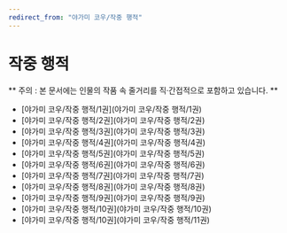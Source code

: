 ```yaml
---
redirect_from: "야가미 코우/작중 행적"
---
```

# 작중 행적

** 주의 : 본 문서에는 인물의 작품 속 줄거리를 직·간접적으로 포함하고 있습니다. ** 

* [야가미 코우/작중 행적/1권](야가미 코우/작중 행적/1권)<br>
* [야가미 코우/작중 행적/2권](야가미 코우/작중 행적/2권)<br>
* [야가미 코우/작중 행적/3권](야가미 코우/작중 행적/3권)<br>
* [야가미 코우/작중 행적/4권](야가미 코우/작중 행적/4권)<br>
* [야가미 코우/작중 행적/5권](야가미 코우/작중 행적/5권)<br>
* [야가미 코우/작중 행적/6권](야가미 코우/작중 행적/6권)<br>
* [야가미 코우/작중 행적/7권](야가미 코우/작중 행적/7권)<br>
* [야가미 코우/작중 행적/8권](야가미 코우/작중 행적/8권)<br>
* [야가미 코우/작중 행적/9권](야가미 코우/작중 행적/9권)<br>
* [야가미 코우/작중 행적/10권](야가미 코우/작중 행적/10권)<br>
* [야가미 코우/작중 행적/10권](야가미 코우/작중 행적/11권)<br>
